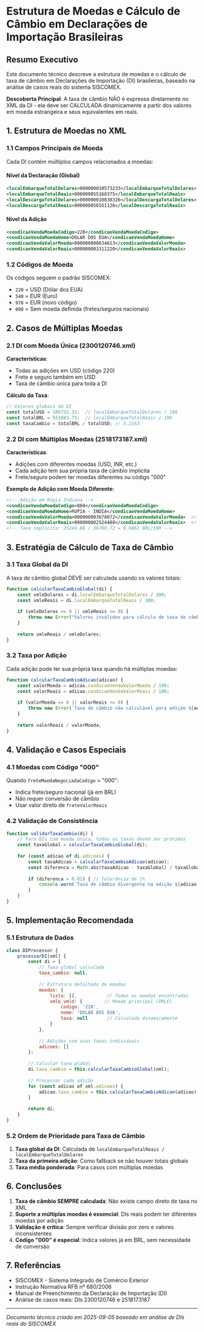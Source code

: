 # Estrutura de Moedas e Cálculo de Câmbio em Declarações de Importação Brasileiras

## Resumo Executivo

Este documento técnico descreve a estrutura de moedas e o cálculo de taxa de câmbio em Declarações de Importação (DI) brasileiras, baseado na análise de casos reais do sistema SISCOMEX.

**Descoberta Principal**: A taxa de câmbio NÃO é expressa diretamente no XML da DI - ela deve ser CALCULADA dinamicamente a partir dos valores em moeda estrangeira e seus equivalentes em reais.

## 1. Estrutura de Moedas no XML

### 1.1 Campos Principais de Moeda

Cada DI contém múltiplos campos relacionados a moedas:

#### Nível da Declaração (Global)
```xml
<localEmbarqueTotalDolares>000000010573233</localEmbarqueTotalDolares>  <!-- USD 105.732,33 -->
<localEmbarqueTotalReais>000000055168375</localEmbarqueTotalReais>      <!-- BRL 551.683,75 -->
<localDescargaTotalDolares>000000010838326</localDescargaTotalDolares>  <!-- USD 108.383,26 -->
<localDescargaTotalReais>000000056551126</localDescargaTotalReais>      <!-- BRL 565.511,26 -->
```

#### Nível da Adição
```xml
<condicaoVendaMoedaCodigo>220</condicaoVendaMoedaCodigo>               <!-- Código ISO da moeda -->
<condicaoVendaMoedaNome>DOLAR DOS EUA</condicaoVendaMoedaNome>
<condicaoVendaValorMoeda>000000000634613</condicaoVendaValorMoeda>     <!-- Valor em moeda estrangeira -->
<condicaoVendaValorReais>000000003311220</condicaoVendaValorReais>     <!-- Valor em BRL -->
```

### 1.2 Códigos de Moeda

Os códigos seguem o padrão SISCOMEX:
- `220` = USD (Dólar dos EUA)
- `540` = EUR (Euro)
- `978` = EUR (novo código)
- `000` = Sem moeda definida (fretes/seguros nacionais)

## 2. Casos de Múltiplas Moedas

### 2.1 DI com Moeda Única (2300120746.xml)

**Características**:
- Todas as adições em USD (código 220)
- Frete e seguro também em USD
- Taxa de câmbio única para toda a DI

**Cálculo da Taxa**:
```javascript
// Valores globais da DI
const totalUSD = 105732.33;  // localEmbarqueTotalDolares / 100
const totalBRL = 551683.75;  // localEmbarqueTotalReais / 100
const taxaCambio = totalBRL / totalUSD; // 5.2163
```

### 2.2 DI com Múltiplas Moedas (2518173187.xml)

**Características**:
- Adições com diferentes moedas (USD, INR, etc.)
- Cada adição tem sua própria taxa de câmbio implícita
- Frete/seguro podem ter moedas diferentes ou código "000"

**Exemplo de Adição com Moeda Diferente**:
```xml
<!-- Adição em Rúpia Indiana -->
<condicaoVendaMoedaCodigo>860</condicaoVendaMoedaCodigo>
<condicaoVendaMoedaNome>RUPIA - INDIA</condicaoVendaMoedaNome>
<condicaoVendaValorMoeda>000000003678072</condicaoVendaValorMoeda>  <!-- INR 36.780,72 -->
<condicaoVendaValorReais>000000002524488</condicaoVendaValorReais>  <!-- BRL 25.244,88 -->
<!-- Taxa implícita: 25244.88 / 36780.72 = 0.6863 BRL/INR -->
```

## 3. Estratégia de Cálculo de Taxa de Câmbio

### 3.1 Taxa Global da DI

A taxa de câmbio global DEVE ser calculada usando os valores totais:

```javascript
function calcularTaxaCambioGlobal(di) {
    const vmleDolares = di.localEmbarqueTotalDolares / 100;
    const vmleReais = di.localEmbarqueTotalReais / 100;
    
    if (vmleDolares <= 0 || vmleReais <= 0) {
        throw new Error("Valores inválidos para cálculo de taxa de câmbio");
    }
    
    return vmleReais / vmleDolares;
}
```

### 3.2 Taxa por Adição

Cada adição pode ter sua própria taxa quando há múltiplas moedas:

```javascript
function calcularTaxaCambioAdicao(adicao) {
    const valorMoeda = adicao.condicaoVendaValorMoeda / 100;
    const valorReais = adicao.condicaoVendaValorReais / 100;
    
    if (valorMoeda <= 0 || valorReais <= 0) {
        throw new Error(`Taxa de câmbio não calculável para adição ${adicao.numero}`);
    }
    
    return valorReais / valorMoeda;
}
```

## 4. Validação e Casos Especiais

### 4.1 Moedas com Código "000"

Quando `freteMoedaNegociadaCodigo` = "000":
- Indica frete/seguro nacional (já em BRL)
- Não requer conversão de câmbio
- Usar valor direto de `freteValorReais`

### 4.2 Validação de Consistência

```javascript
function validarTaxaCambio(di) {
    // Para DIs com moeda única, todas as taxas devem ser próximas
    const taxaGlobal = calcularTaxaCambioGlobal(di);
    
    for (const adicao of di.adicoes) {
        const taxaAdicao = calcularTaxaCambioAdicao(adicao);
        const diferenca = Math.abs(taxaAdicao - taxaGlobal) / taxaGlobal;
        
        if (diferenca > 0.01) { // Tolerância de 1%
            console.warn(`Taxa de câmbio divergente na adição ${adicao.numero}`);
        }
    }
}
```

## 5. Implementação Recomendada

### 5.1 Estrutura de Dados

```javascript
class DIProcessor {
    processarDI(xml) {
        const di = {
            // Taxa global calculada
            taxa_cambio: null,
            
            // Estrutura detalhada de moedas
            moedas: {
                lista: [],           // Todas as moedas encontradas
                vmle_vmld: {        // Moeda principal (VMLE)
                    codigo: '220',
                    nome: 'DOLAR DOS EUA',
                    taxa: null       // Calculada dinamicamente
                }
            },
            
            // Adições com suas taxas individuais
            adicoes: []
        };
        
        // Calcular taxa global
        di.taxa_cambio = this.calcularTaxaCambioGlobal(xml);
        
        // Processar cada adição
        for (const adicao of xml.adicoes) {
            adicao.taxa_cambio = this.calcularTaxaCambioAdicao(adicao);
        }
        
        return di;
    }
}
```

### 5.2 Ordem de Prioridade para Taxa de Câmbio

1. **Taxa global da DI**: Calculada de `localEmbarqueTotalReais / localEmbarqueTotalDolares`
2. **Taxa da primeira adição**: Como fallback se não houver totais globais
3. **Taxa média ponderada**: Para casos com múltiplas moedas

## 6. Conclusões

1. **Taxa de câmbio SEMPRE calculada**: Não existe campo direto de taxa no XML
2. **Suporte a múltiplas moedas é essencial**: DIs reais podem ter diferentes moedas por adição
3. **Validação é crítica**: Sempre verificar divisão por zero e valores inconsistentes
4. **Código "000" é especial**: Indica valores já em BRL, sem necessidade de conversão

## 7. Referências

- SISCOMEX - Sistema Integrado de Comércio Exterior
- Instrução Normativa RFB nº 680/2006
- Manual de Preenchimento da Declaração de Importação (DI)
- Análise de casos reais: DIs 2300120746 e 2518173187

---

*Documento técnico criado em 2025-09-05 baseado em análise de DIs reais do SISCOMEX*